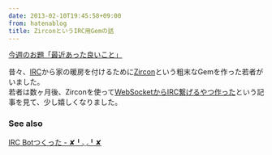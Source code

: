 ```yaml
---
date: 2013-02-10T19:45:58+09:00
from: hatenablog
title: ZirconというIRC用Gemの話
---
```


<p><a href="http://blog.hatena.ne.jp/-/campaign/odai">今週のお題「最近あった良いこと」</a></p><p>昔々、<a class="keyword" href="http://d.hatena.ne.jp/keyword/IRC">IRC</a>から家の暖房を付けるために<a href="https://github.com/r7kamura/zircon">Zircon</a>という粗末なGemを作った若者がいました。<br />
若者は数ヶ月後、Zirconを使って<a href="http://toqoz.hateblo.jp/entry/2013/02/09/185713">WebSocketからIRC繋げるやつ作った</a>という記事を見て、少し嬉しくなりました。</p>

<div class="section">
    <h3>See also</h3>
    <p><a href="http://r7kamura.hatenablog.com/entry/2012/09/23/013714">IRC Botつくった - ✘╹◡╹✘</a></p>

</div>
